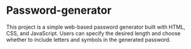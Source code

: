 # Password-generator
This project is a simple web-based password generator built with HTML, CSS, and JavaScript. Users can specify the desired length and choose whether to include letters and symbols in the generated password.
